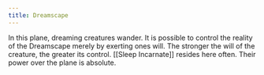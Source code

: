 ```yaml
---
title: Dreamscape
---
```


In this plane, dreaming creatures wander. It is possible to control the reality of the Dreamscape merely by exerting ones will. The stronger the will of the creature, the greater its control. [[Sleep Incarnate]] resides here often. Their power over the plane is absolute.
